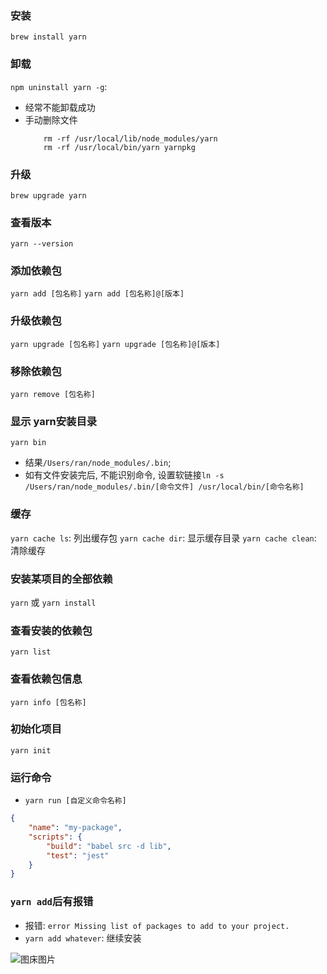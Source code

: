 ### 安装
`brew install yarn`

### 卸载
`npm uninstall yarn -g`:
* 经常不能卸载成功
* 手动删除文件
    ```
        rm -rf /usr/local/lib/node_modules/yarn
        rm -rf /usr/local/bin/yarn yarnpkg
    ```


### 升级
`brew upgrade yarn`

### 查看版本

`yarn --version`

### 添加依赖包
`yarn add [包名称]`
`yarn add [包名称]@[版本]`

### 升级依赖包
`yarn upgrade [包名称]`
`yarn upgrade [包名称]@[版本]`

### 移除依赖包
`yarn remove [包名称]`

### 显示 yarn安装目录
`yarn bin`
* 结果`/Users/ran/node_modules/.bin`;
* 如有文件安装完后, 不能识别命令, 设置软链接`ln -s /Users/ran/node_modules/.bin/[命令文件] /usr/local/bin/[命令名称]`


### 缓存
`yarn cache ls`: 列出缓存包
`yarn cache dir`: 显示缓存目录
`yarn cache clean`: 清除缓存


### 安装某项目的全部依赖
`yarn` 或 `yarn install`

### 查看安装的依赖包
`yarn list`

### 查看依赖包信息
`yarn info [包名称]`

### 初始化项目
`yarn init`

### 运行命令
-   `yarn run [自定义命令名称]`

```json
{
    "name": "my-package",
    "scripts": {
        "build": "babel src -d lib",
        "test": "jest"
    }
}
```

### `yarn add`后有报错
* 报错: `error Missing list of packages to add to your project.`
* `yarn add whatever`: 继续安装


![图床图片](http://ww3.sinaimg.cn/large/006tNc79ly1g5gegw3gxsj30ns0mgta7.jpg)